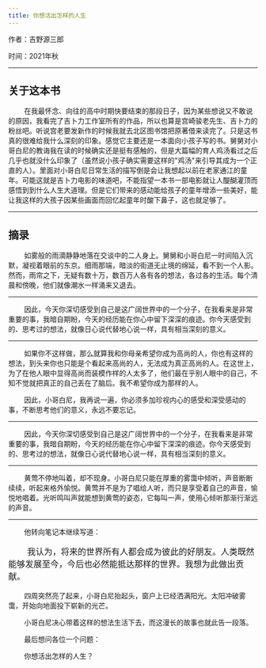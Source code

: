 ```yaml
---
title: 你想活出怎样的人生
---
```


<p font size="4">作者：吉野源三郎</p>
<p font size="4">时间：2021年秋</p>

---

## 关于这本书
<p>
&emsp;&emsp;
在我最怀念、向往的高中时期快要结束的那段日子，因为某些想说又不敢说的原因，我看完了吉卜力工作室所有的作品，所以也算是宫崎骏老先生、吉卜力的粉丝吧。听说宫老要发新作的时候我就去北区图书馆把原著借来读完了。只是这书真的很难给我什么深刻的印象。感觉它主要还是一本面向小孩子写的书。舅舅对小哥白尼的教诲我在读的时候确实还是挺有感触的，但是大篇幅的育人鸡汤看过之后几乎也就没什么印象了（虽然说小孩子确实需要这样的"鸡汤"来引导其成为一个正直的人）。里面对小哥白尼日常生活的描写倒是会让我想起以前在老家通江的童年。可能这就是吉卜力电影的味道吧，不能指望一本书一部电影就让人醍醐灌顶而感悟到到什么人生大道理。但是它们带来的感动能给孩子的童年增添一些美好，能让我这样的大孩子因某些画面而回忆起童年时酸下鼻子，这也就足够了。
</p>

---

## 摘录

<p>
&emsp;&emsp;
如雾般的雨滴静静地落在交谈中的二人身上。舅舅和小哥白尼一时间陷入沉默，凝视着眼前的东京。细雨那端，暗淡的街道无止境的绵延，看不到一个人影。然而，雨帘之下，无疑有数十万，数百万人各有各的想法，各过各的生活。每个清晨和傍晚，他们就像潮水一样涌来又退去。
</p>

---

<p>
&emsp;&emsp;
因此，今天你深切感受到自己是这广阔世界中的一个分子，在我看来是非常重要的事，我暗自期盼，今天的经历能在你心中留下深深的痕迹。你今天感受到的、思考过的想法，就像日心说代替地心说一样，具有相当深刻的意义。
</p>

---

<p>
&emsp;&emsp;
如果你不这样做，那么就算我和你母亲希望你成为高尚的人，你也有这样的想法，到头来你也只能是个看起来高尚的人，无法成为真正高尚的人。在这世上，为了在他人眼中显得高尚而装模作样的人太多了，他们最在乎别人眼中的自己，不知不觉就把真正的自己丢在了脑后。我不希望你成为那样的人。
</p>
<p>
&emsp;&emsp;
因此，小哥白尼，我再说一遍，你必须多加珍视内心的感受和深受感动的事，不断思考他们的意义，永远不要忘记。
</p>

---

<p>
&emsp;&emsp;
因此，今天你深切感受到自己是这广阔世界中的一个分子，在我看来是非常重要的事，我暗自期盼，今天的经历能在你心中留下深深的痕迹。你今天感受到的、思考过的想法，就像日心说代替地心说一样，具有相当深刻的意义。
</p>

---

<p>
&emsp;&emsp;
黄莺不停地叫着，却不现身。小哥白尼只能在厚重的雾霭中倾听，声音断断续续，听起来格外愉悦。黄莺并不是为了唱给人听，而只是享受着自己的声音，愉悦地唱着。光听鸣叫声就能想到黄莺的姿态，它每叫一声，使用心倾听那渐行渐远的声音。
</p>

---

<p>
&emsp;&emsp;
他转向笔记本继续写道：
</p>
<p style="font-family:仿宋;font-size:17px">
&emsp;&emsp;
我认为，将来的世界所有人都会成为彼此的好朋友。人类既然能够发展至今，今后也必然能抵达那样的世界。我想为此做出贡献。
</p>
<p>
&emsp;&emsp;
四周突然亮了起来，小哥白尼抬起头，窗户上已经洒满阳光。太阳冲破雾霭，开始向地面投下崭新的光芒。
</p>
<p>
&emsp;&emsp;
小哥白尼决心带着这样的想法生活下去，而这漫长的故事也就此告一段落。
</p>
<p>
&emsp;&emsp;
最后想问各位一个问题：
</p>
<p>
&emsp;&emsp;
你想活出怎样的人生？
</p>